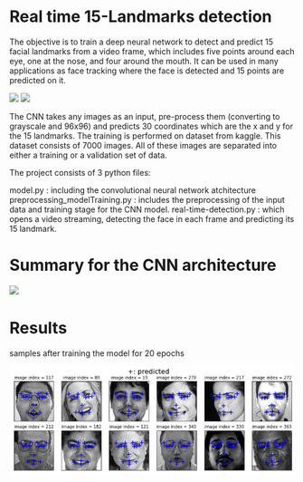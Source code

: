 # Real time 15-Landmarks detection
The objective is to train a deep neural network to detect and predict 15 facial landmarks from a video frame, which includes five points around each eye,  one at the nose, and four around the mouth. It can be used in many applications as face tracking where the face is detected and 15 points are predicted on it.



![](images/test1.png)                     ![](images/test2.png)  



The CNN takes any images as an input, pre-process them (converting to grayscale and 96x96) and predicts 30 coordinates which are the x and y for the 15 landmarks. The training is performed on dataset from kaggle. This dataset consists of 7000 images. All of these images are separated into either a training or a validation set of data.

The project consists of 3 python files:

model.py : including the convolutional neural network atchitecture
preprocessing_modelTraining.py : includes the preprocessing of the input data and training stage for the CNN model.
real-time-detection.py : which opens a video streaming, detecting the face in each frame and predicting its 15 landmark.

# Summary for the CNN architecture


![](images/model_summary.png) 


# Results
samples after training the model for 20 epochs


![](images/test_samples.png) 




